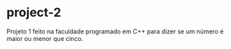 # project-2
Projeto 1 feito na faculdade programado em C++ para dizer se um número é maior ou menor que cinco.
